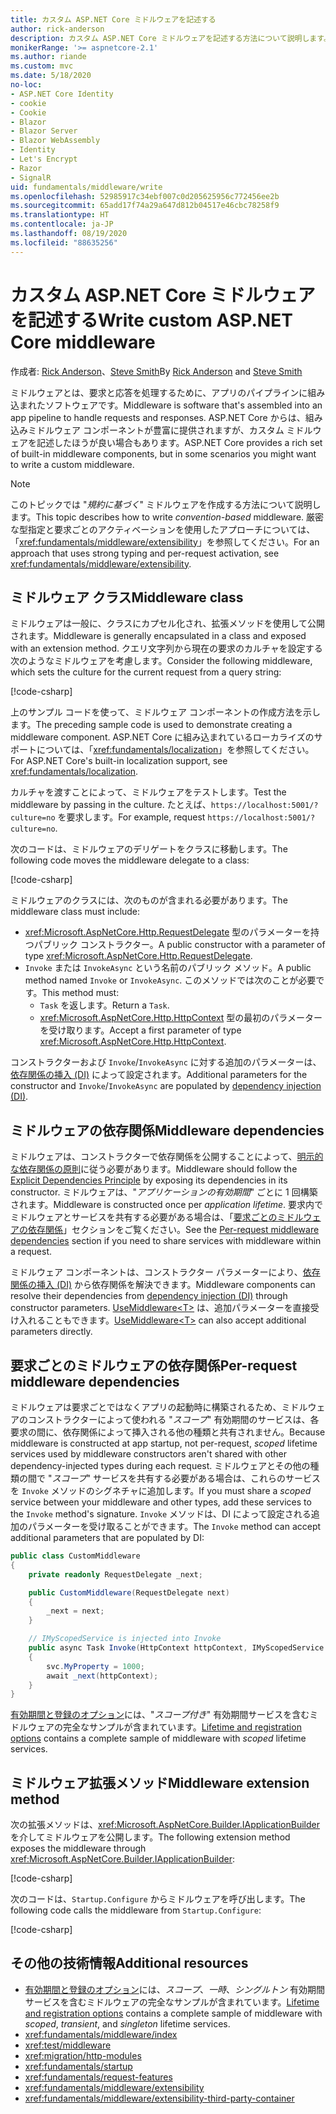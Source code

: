 ```yaml
---
title: カスタム ASP.NET Core ミドルウェアを記述する
author: rick-anderson
description: カスタム ASP.NET Core ミドルウェアを記述する方法について説明します。
monikerRange: '>= aspnetcore-2.1'
ms.author: riande
ms.custom: mvc
ms.date: 5/18/2020
no-loc:
- ASP.NET Core Identity
- cookie
- Cookie
- Blazor
- Blazor Server
- Blazor WebAssembly
- Identity
- Let's Encrypt
- Razor
- SignalR
uid: fundamentals/middleware/write
ms.openlocfilehash: 52985917c34ebf007c0d205625956c772456ee2b
ms.sourcegitcommit: 65add17f74a29a647d812b04517e46cbc78258f9
ms.translationtype: HT
ms.contentlocale: ja-JP
ms.lasthandoff: 08/19/2020
ms.locfileid: "88635256"
---
```

# <a name="write-custom-aspnet-core-middleware"></a><span data-ttu-id="73d22-103">カスタム ASP.NET Core ミドルウェアを記述する</span><span class="sxs-lookup"><span data-stu-id="73d22-103">Write custom ASP.NET Core middleware</span></span>

<span data-ttu-id="73d22-104">作成者: [Rick Anderson](https://twitter.com/RickAndMSFT)、[Steve Smith](https://ardalis.com/)</span><span class="sxs-lookup"><span data-stu-id="73d22-104">By [Rick Anderson](https://twitter.com/RickAndMSFT) and [Steve Smith](https://ardalis.com/)</span></span>

<span data-ttu-id="73d22-105">ミドルウェアとは、要求と応答を処理するために、アプリのパイプラインに組み込まれたソフトウェアです。</span><span class="sxs-lookup"><span data-stu-id="73d22-105">Middleware is software that's assembled into an app pipeline to handle requests and responses.</span></span> <span data-ttu-id="73d22-106">ASP.NET Core からは、組み込みミドルウェア コンポーネントが豊富に提供されますが、カスタム ミドルウェアを記述したほうが良い場合もあります。</span><span class="sxs-lookup"><span data-stu-id="73d22-106">ASP.NET Core provides a rich set of built-in middleware components, but in some scenarios you might want to write a custom middleware.</span></span>

> [!NOTE]
> <span data-ttu-id="73d22-107">このトピックでは "*規約に基づく*" ミドルウェアを作成する方法について説明します。</span><span class="sxs-lookup"><span data-stu-id="73d22-107">This topic describes how to write *convention-based* middleware.</span></span> <span data-ttu-id="73d22-108">厳密な型指定と要求ごとのアクティベーションを使用したアプローチについては、「<xref:fundamentals/middleware/extensibility>」を参照してください。</span><span class="sxs-lookup"><span data-stu-id="73d22-108">For an approach that uses strong typing and per-request activation, see <xref:fundamentals/middleware/extensibility>.</span></span>

## <a name="middleware-class"></a><span data-ttu-id="73d22-109">ミドルウェア クラス</span><span class="sxs-lookup"><span data-stu-id="73d22-109">Middleware class</span></span>

<span data-ttu-id="73d22-110">ミドルウェアは一般に、クラスにカプセル化され、拡張メソッドを使用して公開されます。</span><span class="sxs-lookup"><span data-stu-id="73d22-110">Middleware is generally encapsulated in a class and exposed with an extension method.</span></span> <span data-ttu-id="73d22-111">クエリ文字列から現在の要求のカルチャを設定する次のようなミドルウェアを考慮します。</span><span class="sxs-lookup"><span data-stu-id="73d22-111">Consider the following middleware, which sets the culture for the current request from a query string:</span></span>

[!code-csharp[](write/snapshot/StartupCulture.cs)]

<span data-ttu-id="73d22-112">上のサンプル コードを使って、ミドルウェア コンポーネントの作成方法を示します。</span><span class="sxs-lookup"><span data-stu-id="73d22-112">The preceding sample code is used to demonstrate creating a middleware component.</span></span> <span data-ttu-id="73d22-113">ASP.NET Core に組み込まれているローカライズのサポートについては、「<xref:fundamentals/localization>」を参照してください。</span><span class="sxs-lookup"><span data-stu-id="73d22-113">For ASP.NET Core's built-in localization support, see <xref:fundamentals/localization>.</span></span>

<span data-ttu-id="73d22-114">カルチャを渡すことによって、ミドルウェアをテストします。</span><span class="sxs-lookup"><span data-stu-id="73d22-114">Test the middleware by passing in the culture.</span></span> <span data-ttu-id="73d22-115">たとえば、`https://localhost:5001/?culture=no` を要求します。</span><span class="sxs-lookup"><span data-stu-id="73d22-115">For example, request `https://localhost:5001/?culture=no`.</span></span>

<span data-ttu-id="73d22-116">次のコードは、ミドルウェアのデリゲートをクラスに移動します。</span><span class="sxs-lookup"><span data-stu-id="73d22-116">The following code moves the middleware delegate to a class:</span></span>

[!code-csharp[](write/snapshot/RequestCultureMiddleware.cs)]

<span data-ttu-id="73d22-117">ミドルウェアのクラスには、次のものが含まれる必要があります。</span><span class="sxs-lookup"><span data-stu-id="73d22-117">The middleware class must include:</span></span>

* <span data-ttu-id="73d22-118"><xref:Microsoft.AspNetCore.Http.RequestDelegate> 型のパラメーターを持つパブリック コンストラクター。</span><span class="sxs-lookup"><span data-stu-id="73d22-118">A public constructor with a parameter of type <xref:Microsoft.AspNetCore.Http.RequestDelegate>.</span></span>
* <span data-ttu-id="73d22-119">`Invoke` または `InvokeAsync` という名前のパブリック メソッド。</span><span class="sxs-lookup"><span data-stu-id="73d22-119">A public method named `Invoke` or `InvokeAsync`.</span></span> <span data-ttu-id="73d22-120">このメソッドでは次のことが必要です。</span><span class="sxs-lookup"><span data-stu-id="73d22-120">This method must:</span></span>
  * <span data-ttu-id="73d22-121">`Task` を返します。</span><span class="sxs-lookup"><span data-stu-id="73d22-121">Return a `Task`.</span></span>
  * <span data-ttu-id="73d22-122"><xref:Microsoft.AspNetCore.Http.HttpContext> 型の最初のパラメーターを受け取ります。</span><span class="sxs-lookup"><span data-stu-id="73d22-122">Accept a first parameter of type <xref:Microsoft.AspNetCore.Http.HttpContext>.</span></span>
  
<span data-ttu-id="73d22-123">コンストラクターおよび `Invoke`/`InvokeAsync` に対する追加のパラメーターは、[依存関係の挿入 (DI)](xref:fundamentals/dependency-injection) によって設定されます。</span><span class="sxs-lookup"><span data-stu-id="73d22-123">Additional parameters for the constructor and `Invoke`/`InvokeAsync` are populated by [dependency injection (DI)](xref:fundamentals/dependency-injection).</span></span>

## <a name="middleware-dependencies"></a><span data-ttu-id="73d22-124">ミドルウェアの依存関係</span><span class="sxs-lookup"><span data-stu-id="73d22-124">Middleware dependencies</span></span>

<span data-ttu-id="73d22-125">ミドルウェアは、コンストラクターで依存関係を公開することによって、[明示的な依存関係の原則](/dotnet/standard/modern-web-apps-azure-architecture/architectural-principles#explicit-dependencies)に従う必要があります。</span><span class="sxs-lookup"><span data-stu-id="73d22-125">Middleware should follow the [Explicit Dependencies Principle](/dotnet/standard/modern-web-apps-azure-architecture/architectural-principles#explicit-dependencies) by exposing its dependencies in its constructor.</span></span> <span data-ttu-id="73d22-126">ミドルウェアは、"*アプリケーションの有効期間*" ごとに 1 回構築されます。</span><span class="sxs-lookup"><span data-stu-id="73d22-126">Middleware is constructed once per *application lifetime*.</span></span> <span data-ttu-id="73d22-127">要求内でミドルウェアとサービスを共有する必要がある場合は、「[要求ごとのミドルウェアの依存関係](#per-request-middleware-dependencies)」セクションをご覧ください。</span><span class="sxs-lookup"><span data-stu-id="73d22-127">See the [Per-request middleware dependencies](#per-request-middleware-dependencies) section if you need to share services with middleware within a request.</span></span>

<span data-ttu-id="73d22-128">ミドルウェア コンポーネントは、コンストラクター パラメーターにより、[依存関係の挿入 (DI)](xref:fundamentals/dependency-injection) から依存関係を解決できます。</span><span class="sxs-lookup"><span data-stu-id="73d22-128">Middleware components can resolve their dependencies from [dependency injection (DI)](xref:fundamentals/dependency-injection) through constructor parameters.</span></span> <span data-ttu-id="73d22-129">[UseMiddleware&lt;T&gt;](/dotnet/api/microsoft.aspnetcore.builder.usemiddlewareextensions.usemiddleware#Microsoft_AspNetCore_Builder_UseMiddlewareExtensions_UseMiddleware_Microsoft_AspNetCore_Builder_IApplicationBuilder_System_Type_System_Object___) は、追加パラメーターを直接受け入れることもできます。</span><span class="sxs-lookup"><span data-stu-id="73d22-129">[UseMiddleware&lt;T&gt;](/dotnet/api/microsoft.aspnetcore.builder.usemiddlewareextensions.usemiddleware#Microsoft_AspNetCore_Builder_UseMiddlewareExtensions_UseMiddleware_Microsoft_AspNetCore_Builder_IApplicationBuilder_System_Type_System_Object___) can also accept additional parameters directly.</span></span>

## <a name="per-request-middleware-dependencies"></a><span data-ttu-id="73d22-130">要求ごとのミドルウェアの依存関係</span><span class="sxs-lookup"><span data-stu-id="73d22-130">Per-request middleware dependencies</span></span>

<span data-ttu-id="73d22-131">ミドルウェアは要求ごとではなくアプリの起動時に構築されるため、ミドルウェアのコンストラクターによって使われる "*スコープ*" 有効期間のサービスは、各要求の間に、依存関係によって挿入される他の種類と共有されません。</span><span class="sxs-lookup"><span data-stu-id="73d22-131">Because middleware is constructed at app startup, not per-request, *scoped* lifetime services used by middleware constructors aren't shared with other dependency-injected types during each request.</span></span> <span data-ttu-id="73d22-132">ミドルウェアとその他の種類の間で "*スコープ*" サービスを共有する必要がある場合は、これらのサービスを `Invoke` メソッドのシグネチャに追加します。</span><span class="sxs-lookup"><span data-stu-id="73d22-132">If you must share a *scoped* service between your middleware and other types, add these services to the `Invoke` method's signature.</span></span> <span data-ttu-id="73d22-133">`Invoke` メソッドは、DI によって設定される追加のパラメーターを受け取ることができます。</span><span class="sxs-lookup"><span data-stu-id="73d22-133">The `Invoke` method can accept additional parameters that are populated by DI:</span></span>

```csharp
public class CustomMiddleware
{
    private readonly RequestDelegate _next;

    public CustomMiddleware(RequestDelegate next)
    {
        _next = next;
    }

    // IMyScopedService is injected into Invoke
    public async Task Invoke(HttpContext httpContext, IMyScopedService svc)
    {
        svc.MyProperty = 1000;
        await _next(httpContext);
    }
}
```

<span data-ttu-id="73d22-134">[有効期間と登録のオプション](xref:fundamentals/dependency-injection#lifetime-and-registration-options)には、"*スコープ付き*" 有効期間サービスを含むミドルウェアの完全なサンプルが含まれています。</span><span class="sxs-lookup"><span data-stu-id="73d22-134">[Lifetime and registration options](xref:fundamentals/dependency-injection#lifetime-and-registration-options) contains a complete sample of middleware with *scoped* lifetime services.</span></span>

## <a name="middleware-extension-method"></a><span data-ttu-id="73d22-135">ミドルウェア拡張メソッド</span><span class="sxs-lookup"><span data-stu-id="73d22-135">Middleware extension method</span></span>

<span data-ttu-id="73d22-136">次の拡張メソッドは、<xref:Microsoft.AspNetCore.Builder.IApplicationBuilder> を介してミドルウェアを公開します。</span><span class="sxs-lookup"><span data-stu-id="73d22-136">The following extension method exposes the middleware through <xref:Microsoft.AspNetCore.Builder.IApplicationBuilder>:</span></span>

[!code-csharp[](write/snapshot/RequestCultureMiddlewareExtensions.cs)]

<span data-ttu-id="73d22-137">次のコードは、`Startup.Configure` からミドルウェアを呼び出します。</span><span class="sxs-lookup"><span data-stu-id="73d22-137">The following code calls the middleware from `Startup.Configure`:</span></span>

[!code-csharp[](write/snapshot/Startup.cs?highlight=5)]

## <a name="additional-resources"></a><span data-ttu-id="73d22-138">その他の技術情報</span><span class="sxs-lookup"><span data-stu-id="73d22-138">Additional resources</span></span>

* <span data-ttu-id="73d22-139">[有効期間と登録のオプション](xref:fundamentals/dependency-injection#lifetime-and-registration-options)には、*スコープ*、*一時*、*シングルトン* 有効期間サービスを含むミドルウェアの完全なサンプルが含まれています。</span><span class="sxs-lookup"><span data-stu-id="73d22-139">[Lifetime and registration options](xref:fundamentals/dependency-injection#lifetime-and-registration-options) contains a complete sample of middleware with *scoped*, *transient*, and *singleton* lifetime services.</span></span>
* <xref:fundamentals/middleware/index>
* <xref:test/middleware>
* <xref:migration/http-modules>
* <xref:fundamentals/startup>
* <xref:fundamentals/request-features>
* <xref:fundamentals/middleware/extensibility>
* <xref:fundamentals/middleware/extensibility-third-party-container>
